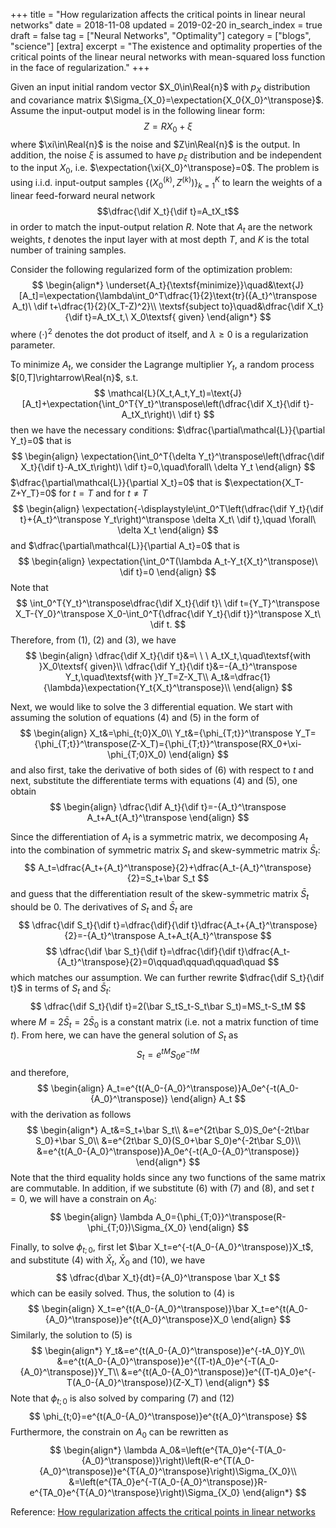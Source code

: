 +++
title = "How regularization affects the critical points in linear neural networks"
date = 2018-11-08
updated = 2019-02-20
in_search_index = true
draft = false
tag = ["Neural Networks", "Optimality"]
category = ["blogs", "science"]
[extra]
excerpt = "The existence and optimality properties of the critical points of the linear neural networks with mean-squared loss function in the face of regularization."
+++

$\newcommand{\transpose}{\intercal}$
$\newcommand{\Real}[1]{\mathbb{R}^{#1}}$
$\newcommand{\expectation}[1]{\mathsf{E}\left[#1\right]}$
$\newcommand{\dif}{\mathrm{d}}$

Given an input initial random vector $X_0\in\Real{n}$ with $p_X$ distribution and covariance matrix $\Sigma_{X_0}=\expectation{X_0{X_0}^\transpose}$. Assume the input-output model is in the following linear form: $$Z=RX_0+\xi$$ where $\xi\in\Real{n}$ is the noise and $Z\in\Real{n}$ is the output. In addition, the noise $\xi$ is assumed to have $p_\xi$ distribution and be independent to the input $X_0$, i.e. $\expectation{\xi{X_0}^\transpose}=0$. The problem is using i.i.d. input-output samples $\{({X_0}^{(k)},Z^{(k)})\}_{k=1}^K$ to learn the weights of a linear feed-forward neural network $$\dfrac{\dif X_t}{\dif t}=A_tX_t$$ in order to match the input-output relation $R$. Note that $A_t$ are the network weights, $t$ denotes the input layer with at most depth $T$, and $K$ is the total number of training samples.

Consider the following regularized form of the optimization problem: 
$$
\begin{align*}
\underset{A_t}{\textsf{minimize}}\quad&\text{J}[A_t]=\expectation{\lambda\int_0^T\dfrac{1}{2}\text{tr}({A_t}^\transpose A_t)\ \dif t+\dfrac{1}{2}(X_T-Z)^2}\\
\textsf{subject to}\quad&\dfrac{\dif X_t}{\dif t}=A_tX_t,\ X_0\textsf{ given}
\end{align*}
$$
where $(\cdot)^2$ denotes the dot product of itself, and $\lambda\geq0$ is a regularization parameter.

To minimize $A_t$, we consider the Lagrange multiplier $Y_t$, a random process $[0,T]\rightarrow\Real{n}$, s.t. 
$$
\mathcal{L}(X_t,A_t,Y_t)=\text{J}[A_t]+\expectation{\int_0^T{Y_t}^\transpose\left(\dfrac{\dif X_t}{\dif t}-A_tX_t\right)\ \dif t}
$$
then we have the necessary conditions: $\dfrac{\partial\mathcal{L}}{\partial Y_t}=0$ that is
$$
\begin{align}
\expectation{\int_0^T{\delta Y_t}^\transpose\left(\dfrac{\dif X_t}{\dif t}-A_tX_t\right)\ \dif t}=0,\quad\forall\ \delta Y_t
\end{align}
$$
$\dfrac{\partial\mathcal{L}}{\partial X_t}=0$ that is $\expectation{X_T-Z+Y_T}=0$ for $t=T$ and for $t\neq T$
$$
\begin{align}
\expectation{-\displaystyle\int_0^T\left(\dfrac{\dif Y_t}{\dif t}+{A_t}^\transpose Y_t\right)^\transpose \delta X_t\ \dif t},\quad \forall\ \delta X_t
\end{align}
$$
and $\dfrac{\partial\mathcal{L}}{\partial A_t}=0$ that is
$$
\begin{align}
\expectation{\int_0^T(\lambda A_t-Y_t{X_t}^\transpose)\ \dif t}=0
\end{align}
$$
Note that 
$$
\int_0^T{Y_t}^\transpose\dfrac{\dif X_t}{\dif t}\ \dif t={Y_T}^\transpose X_T-{Y_0}^\transpose X_0-\int_0^T{\dfrac{\dif Y_t}{\dif t}}^\transpose X_t\ \dif t.
$$
Therefore, from (1), (2) and (3), we have 
$$
\begin{align}
\dfrac{\dif X_t}{\dif t}&=\ \ \ A_tX_t,\quad\textsf{with }X_0\textsf{ given}\\
\dfrac{\dif Y_t}{\dif t}&=-{A_t}^\transpose Y_t,\quad\textsf{with }Y_T=Z-X_T\\
A_t&=\dfrac{1}{\lambda}\expectation{Y_t{X_t}^\transpose}\\
\end{align}
$$

Next, we would like to solve the 3 differential equation. We start with assuming the solution of equations (4) and (5) in the form of 
$$
\begin{align}
X_t&=\phi_{t;0}X_0\\
Y_t&={\phi_{T;t}}^\transpose Y_T={\phi_{T;t}}^\transpose(Z-X_T)={\phi_{T;t}}^\transpose(RX_0+\xi-\phi_{T;0}X_0)
\end{align}
$$
and also first, take the derivative of both sides of (6) with respect to $t$ and next, substitute the differentiate terms with equations (4) and (5), one obtain 
$$
\begin{align}
\dfrac{\dif A_t}{\dif t}=-{A_t}^\transpose A_t+A_t{A_t}^\transpose
\end{align}
$$

Since the differentiation of $A_t$ is a symmetric matrix, we decomposing $A_t$ into the combination of symmetric matrix $S_t$ and skew-symmetric matrix $\bar S_t$: 
$$
A_t=\dfrac{A_t+{A_t}^\transpose}{2}+\dfrac{A_t-{A_t}^\transpose}{2}=S_t+\bar S_t
$$
and guess that the differentiation result of the skew-symmetric matrix $\bar S_t$ should be 0. The derivatives of $S_t$ and $\bar S_t$ are 
$$
\dfrac{\dif S_t}{\dif t}=\dfrac{\dif}{\dif t}\dfrac{A_t+{A_t}^\transpose}{2}=-{A_t}^\transpose A_t+A_t{A_t}^\transpose
$$
$$
\dfrac{\dif \bar S_t}{\dif t}=\dfrac{\dif}{\dif t}\dfrac{A_t-{A_t}^\transpose}{2}=0\qquad\qquad\qquad\quad
$$
which matches our assumption. We can further rewrite $\dfrac{\dif S_t}{\dif t}$ in terms of $S_t$ and $\bar S_t$: 
$$
\dfrac{\dif S_t}{\dif t}=2(\bar S_tS_t-S_t\bar S_t)=MS_t-S_tM
$$
where $M=2\bar S_t=2\bar S_0$ is a constant matrix (i.e. not a matrix function of time $t$). From here, we can have the general solution of $S_t$ as 
$$
S_t=e^{tM}S_0e^{-tM}
$$
and therefore, 
$$
\begin{align}
A_t=e^{t(A_0-{A_0}^\transpose)}A_0e^{-t(A_0-{A_0}^\transpose)}
\end{align}
A_t
$$
with the derivation as follows
$$
\begin{align*}
A_t&=S_t+\bar S_t\\
&=e^{2t\bar S_0}S_0e^{-2t\bar S_0}+\bar S_0\\
&=e^{2t\bar S_0}(S_0+\bar S_0)e^{-2t\bar S_0}\\
&=e^{t(A_0-{A_0}^\transpose)}A_0e^{-t(A_0-{A_0}^\transpose)}
\end{align*}
$$
Note that the third equality holds since any two functions of the same matrix are commutable. In addition, if we substitute (6) with (7) and (8), and set $t=0$, we will have a constrain on $A_0$: 
$$
\begin{align}
\lambda A_0={\phi_{T;0}}^\transpose(R-\phi_{T;0})\Sigma_{X_0}
\end{align}
$$

Finally, to solve $\phi_{t;0}$, first let $\bar X_t=e^{-t(A_0-{A_0}^\transpose)}X_t$, and substitute (4) with $\bar X_t$, $\bar X_0$ and (10), we have 
$$
\dfrac{d\bar X_t}{dt}={A_0}^\transpose \bar X_t
$$
which can be easily solved. Thus, the solution to (4) is 
$$
\begin{align}
X_t=e^{t(A_0-{A_0}^\transpose)}\bar X_t=e^{t(A_0-{A_0}^\transpose)}e^{t{A_0}^\transpose}X_0
\end{align}
$$
Similarly, the solution to (5) is 
$$
\begin{align*}
Y_t&=e^{t(A_0-{A_0}^\transpose)}e^{-tA_0}Y_0\\
&=e^{t(A_0-{A_0}^\transpose)}e^{(T-t)A_0}e^{-T(A_0-{A_0}^\transpose)}Y_T\\
&=e^{t(A_0-{A_0}^\transpose)}e^{(T-t)A_0}e^{-T(A_0-{A_0}^\transpose)}(Z-X_T)
\end{align*}
$$
Note that $\phi_{t;0}$ is also solved by comparing (7) and (12) 
$$
\phi_{t;0}=e^{t(A_0-{A_0}^\transpose)}e^{t{A_0}^\transpose}
$$
Furthermore, the constrain on $A_0$ can be rewritten as 
$$
\begin{align*}
\lambda A_0&=\left(e^{TA_0}e^{-T(A_0-{A_0}^\transpose)}\right)\left(R-e^{T(A_0-{A_0}^\transpose)}e^{T{A_0}^\transpose}\right)\Sigma_{X_0}\\
&=\left(e^{TA_0}e^{-T(A_0-{A_0}^\transpose)}R-e^{TA_0}e^{T{A_0}^\transpose}\right)\Sigma_{X_0}
\end{align*}
$$

Reference: [How regularization affects the critical points in linear networks](https://papers.nips.cc/paper/6844-how-regularization-affects-the-critical-points-in-linear-networks)



